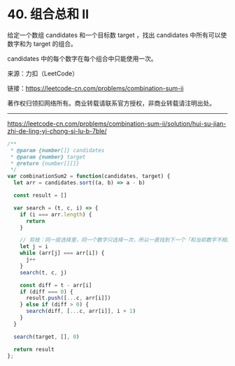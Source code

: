 # 40. 组合总和 II

给定一个数组 candidates 和一个目标数 target ，找出 candidates 中所有可以使数字和为 target 的组合。

candidates 中的每个数字在每个组合中只能使用一次。

来源：力扣（LeetCode）

链接：<https://leetcode-cn.com/problems/combination-sum-ii>

著作权归领扣网络所有。商业转载请联系官方授权，非商业转载请注明出处。

---

<https://leetcode-cn.com/problems/combination-sum-ii/solution/hui-su-jian-zhi-de-ling-yi-chong-si-lu-b-7ble/>

```js
/**
 * @param {number[]} candidates
 * @param {number} target
 * @return {number[][]}
 */
var combinationSum2 = function(candidates, target) {
  let arr = candidates.sort((a, b) => a - b)

  const result = []

  var search = (t, c, i) => {
    if (i === arr.length) {
      return
    }

    // 剪枝：同一层选择里，同一个数字只选择一次，所以一直找到下一个「和当前数字不相同的数字」为止
    let j = i
    while (arr[j] === arr[i]) {
      j++
    }
    search(t, c, j)

    const diff = t - arr[i]
    if (diff === 0) {
      result.push([...c, arr[i]])
    } else if (diff > 0) {
      search(diff, [...c, arr[i]], i + 1)
    }
  }

  search(target, [], 0)

  return result
};
```
